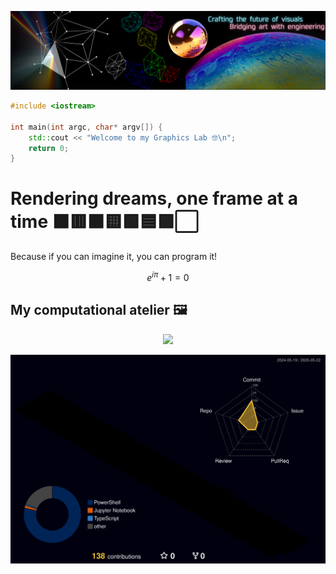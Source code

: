 <p align="center">
  <img src="assets/ariargenta-banner.png" alt="Banner">
</p>

```cpp
#include <iostream>

int main(int argc, char* argv[]) {
    std::cout << "Welcome to my Graphics Lab 🤓\n";
    return 0;
}

```

# Rendering dreams, one frame at a time ⬛🟥🟧🟨🟩🟦🟪⬜️
Because if you can imagine it, you can program it!

$$ e^{i \pi} + 1 = 0 $$

## My computational atelier 🖼️
<p align="center">
  <a href="https://skillicons.dev">
    <img src="https://skillicons.dev/icons?i=azure,bash,blender,c,cmake,cpp,cs,docker,go,godot,latex,linux,rust,unity,unreal&theme=dark&perline=50"/>
  </a>
</p>

![3D Contribution Calendar](profile-3d-contrib/profile-night-rainbow.svg)
